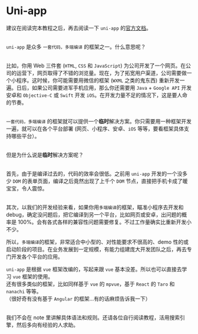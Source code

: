 # Uni-app
建议在阅读完本教程之后，再去阅读一下 `uni-app` 的[官方文档](https://uniapp.dcloud.io/)。  
<br>

`uni-app` 是众多 `一套代码，多端编译` 的框架之一。什么意思呢？  
<br>

比如，你用 Web 三件套 (`HTML`, `CSS` 和 `JavaScript`) 为公司开发了一个网页。在公司的运营下，网页取得了不错的浏览量。现在，为了拓宽用户渠道，公司需要做一个小程序。这时候，你可能需要用微信的框架 (`WXML` 之类的鬼东西) 重新开发一遍。日后，如果公司需要进军手机应用，那么你还需要用 `Java` + `Google API` 开发安卓和 `Objective-C` 或 `Swift` 开发 `iOS`。在开发力量不足的情况下，这是要人命的节奏。  
<br>

`一套代码，多端编译` 的框架就可以提供一个**临时**解决方案。你只需要用一种框架开发一遍，就可以在各个平台部署 (网页、小程序、安卓、`iOS` 等等，要看框架具体支持哪些平台）。  
<br>

但是为什么说是**临时**解决方案呢？  
<br>

首先，由于是编译过去的，代码的效率会很低。之前用 `uni-app` 开发的一个没多少 `DOM` 的表单页面，编译之后竟然出现了上千个 `DOM` 节点，直接把手机卡成了暖宝宝，令人震惊。  
<br>

其次，以我们的开发经验来看，如果你用`多端编译`的框架，瞄准小程序去开发和 debug，确定没问题后，把它编译到另一个平台，比如网页或安卓，出问题的概率是 100%。会有各式各样的兼容性问题需要修复。不过工作量确实比重新开发小不少。
<br>

所以，`多端编译`的框架，非常适合中小型的、对性能要求不很高的、demo 性的或启动阶段的项目。在业务发展到一定规模，有能力组建庞大开发团队之后，再去专门开发各个平台的应用。  

`uni-app` 是根据 `vue` 框架改编的，写起来跟 `vue` 基本没差。所以也可以直接去学习 `vue` 框架的使用。  
还有很多类似的框架，比如同样基于 `vue` 的 `mpvue`，基于 `React` 的 `Taro` 和 `nanachi` 等等。  
（很好奇有没有基于 `Angular` 的框架...有的话麻烦告诉我一下）  
<br>

我们不会在 note 里讲解具体语法和规则。还请各位自行阅读教程，活用搜索引擎，然后多向有经验的人求助。
